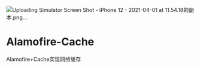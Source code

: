 ![Uploading Simulator Screen Shot - iPhone 12 - 2021-04-01 at 11.54.18的副本.png…]()
# Alamofire-Cache
Alamofire+Cache实现网络缓存

